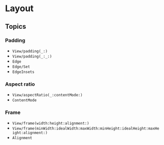 # Layout

## Topics

### Padding

- ``View/padding(_:)``
- ``View/padding(_:_:)``
- ``Edge``
- ``Edge/Set``
- ``EdgeInsets``

### Aspect ratio

- ``View/aspectRatio(_:contentMode:)``
- ``ContentMode``

### Frame

- ``View/frame(width:height:alignment:)``
- ``View/frame(minWidth:idealWidth:maxWidth:minHeight:idealHeight:maxHeight:alignment:)``
- ``Alignment``

